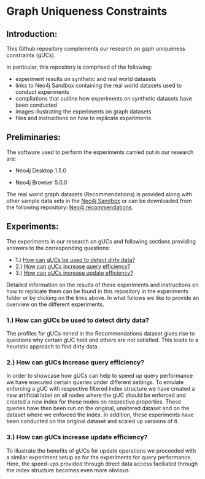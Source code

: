 # Graph Uniqueness Constraints

## Introduction: 

This Github repository complements our research on gaph uniqueness constraints (gUCs).

In particular, this repository is comprised of the following:

- experiment results on synthetic and real world datasets
- links to Neo4j Sandbox containing the real world datasets used to conduct experiments
- compliations that outline how experiments on synthetic datasets have been conducted
- images illustrating the experiments on graph datasets
- files and instructions on how to replicate experiments

## Preliminaries:

The software used to perform the experiments carried out in our research are:

- Neo4j Desktop 1.5.0

- Neo4j Browser 5.0.0


The real world graph datasets (Recommendations) is provided along with other sample data sets in the [Neo4j Sandbox](https://sandbox.neo4j.com/) or can be downloaded from the following repository: [Neo4j recommendations](https://github.com/neo4j-graph-examples/recommendations). 


## Experiments:

The experiments in our research on gUCs and following sections providing answers to the corresponding questions:

- 1.) [How can gUCs be used to detect dirty data?](https://github.com/GraphDatabaseExperiments/graph_uniqueness_constraints_experiments/tree/main/experiments/1_How_can_gUCs_be_used_to_detect_dirty_data)
- 2.) [How can gUCs increase query efficiency?](https://github.com/GraphDatabaseExperiments/graph_uniqueness_constraints_experiments/tree/main/experiments/2_How_can_gUCs_increase_query_efficiency)
- 3.) [How can gUCs increase update efficiency?](https://github.com/GraphDatabaseExperiments/graph_uniqueness_constraints_experiments/tree/main/experiments/3_How_can_gUCs_increase_update_efficiency)


Detailed information on the results of these experiments and instructions on how to replicate them can be found in this repository in the experiments folder or by clicking on the links above. In what follows we like to provide an overview on the different experiments.

### 1.) How can gUCs be used to detect dirty data?

The profiles for gUCs mined in the Recommendations dataset gives rise to questions why certain gUC hold and others are not satisfied. This leads to a heuristic approach to find dirty data.

### 2.) How can gUCs increase query efficiency?

In order to showcase how gUCs can help to speed up query performance we have executed certain queries under different settings. To emulate enforcing a gUC with respective filtered index structure we have created a new artificial label on all nodes where the gUC should be enforced and created a new index for these nodes on respective properties. These queries have then been run on the original, unaltered dataset and on the dataset where we enforced the index. In addition, these experiments have been conducted on the original dataset and scaled up versions of it.

### 3.) How can gUCs increase update efficiency?

To illustrate the benefits of gUCs for update operations we proceeded with a similar experiment setup as for the experiments for query performance. Here, the speed-ups provided through direct data access faciliated through the index structure becomes even more obvious.



